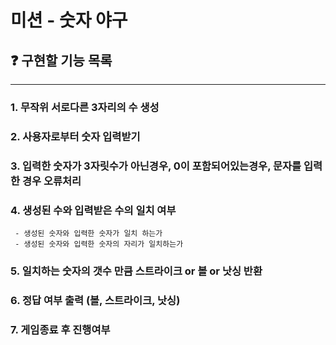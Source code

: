 # 미션 - 숫자 야구

## ❓ 구현할 기능 목록
---

### 1. 무작위 서로다른 3자리의 수 생성

### 2. 사용자로부터 숫자 입력받기

### 3. 입력한 숫자가 3자릿수가 아닌경우, 0이 포함되어있는경우, 문자를 입력한 경우 오류처리

### 4. 생성된 수와 입력받은 수의 일치 여부
     - 생성된 숫자와 입력한 숫자가 일치 하는가
     - 생성된 숫자와 입력한 숫자의 자리가 일치하는가

### 5. 일치하는 숫자의 갯수 만큼 스트라이크 or 볼 or 낫싱 반환

### 6. 정답 여부 출력 (볼, 스트라이크, 낫싱)

### 7. 게임종료 후 진행여부



    
<!-- 기본적으로 1부터 9까지 서로 다른 수로 이루어진 3자리의 수를 맞추는 게임이다.

- 같은 수가 같은 자리에 있으면 스트라이크, 다른 자리에 있으면 볼, 같은 수가 전혀 없으면 낫싱이란 힌트를 얻고, 그 힌트를 이용해서 먼저 상대방(컴퓨터)의 수를 맞추면 승리한다.
    - 예) 상대방(컴퓨터)의 수가 425일 때
        - 123을 제시한 경우 : 1스트라이크
        - 456을 제시한 경우 : 1볼 1스트라이크
        - 789를 제시한 경우 : 낫싱
- 위 숫자 야구 게임에서 상대방의 역할을 컴퓨터가 한다. 컴퓨터는 1에서 9까지 서로 다른 임의의 수 3개를 선택한다. 게임 플레이어는 컴퓨터가 생각하고 있는 서로 다른 3개의 숫자를 입력하고, 컴퓨터는 입력한 숫자에 대한
  결과를 출력한다.
- 이 같은 과정을 반복해 컴퓨터가 선택한 3개의 숫자를 모두 맞히면 게임이 종료된다.
- 게임을 종료한 후 게임을 다시 시작하거나 완전히 종료할 수 있다.
- 사용자가 잘못된 값을 입력할 경우 `IllegalArgumentException`을 발생시킨 후 애플리케이션은 종료되어야 한다.


- 미션은 [java-baseball-6](https://github.com/woowacourse-precourse/java-baseball-6) 저장소를 Fork & Clone해 시작한다.
- **기능을 구현하기 전 `docs/README.md`에 구현할 기능 목록을 정리**해 추가한다.
- 과제 진행 및 제출 방법은 [프리코스 과제 제출](https://github.com/woowacourse/woowacourse-docs/tree/master/precourse) 문서를 참고한다. -->
